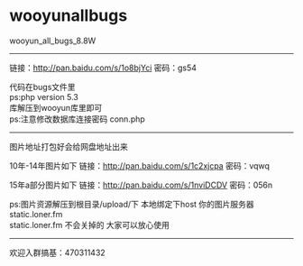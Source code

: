 # wooyunallbugs
wooyun_all_bugs_8.8W
***********************************************************************************************

链接：http://pan.baidu.com/s/1o8bjYci 密码：gs54

代码在bugs文件里                                                                                     
ps:php version 5.3                                                                               
库解压到wooyun库里即可                                                                      
ps:注意修改数据库连接密码 conn.php

************************************************************************************************

图片地址打包好会给网盘地址出来

10年-14年图片如下
链接：http://pan.baidu.com/s/1c2xjcpa 密码：vqwq

15年a部分图片如下
链接：http://pan.baidu.com/s/1nviDCDV 密码：056n

ps:图片资源解压到根目录/upload/下 本地绑定下host  你的图片服务器 static.loner.fm                      
   static.loner.fm 不会关掉的 大家可以放心使用
************************************************************************************************

 欢迎入群搞基：470311432
